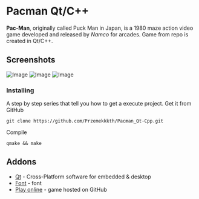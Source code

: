 # Pacman Qt/C++
**Pac-Man**, originally called Puck Man in Japan, is a 1980 maze action video game developed and released by *Namco* for arcades. Game from repo is created in Qt/C++.

## Screenshots
![Image](https://user-images.githubusercontent.com/28188300/183642094-5b4f9d78-8b12-4644-938e-a90287df1b93.png)
![Image](https://user-images.githubusercontent.com/28188300/183642097-f6bced2c-33d6-4611-aec7-1653ad7dfa38.png)
![Image](https://user-images.githubusercontent.com/28188300/183642099-1237426f-289d-4e6a-a4cf-a8dc526bc34e.png)

### Installing
A step by step series  that tell you how to get a execute project.
Get it from GitHub
```
git clone https://github.com/Przemekkkth/Pacman_Qt-Cpp.git
```
Compile
```
qmake && make
```
## Addons
* [Qt](https://www.qt.io/) - Cross-Platform software for embedded & desktop
* [Font](https://www.dafont.com/) - font
* [Play online](https://przemekkkth.github.io/pacman/index.html) - game hosted on GitHub
